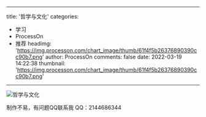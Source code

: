 
---
title: '哲学与文化'
categories: 
 - 学习
 - ProcessOn
 - 推荐
headimg: 'https://img.processon.com/chart_image/thumb/61f4f5b26376890390cc90b7.png'
author: ProcessOn
comments: false
date: 2022-03-19 14:22:38
thumbnail: 'https://img.processon.com/chart_image/thumb/61f4f5b26376890390cc90b7.png'
---

<div>   
<img class="thumb" alt="哲学与文化" src="https://img.processon.com/chart_image/thumb/61f4f5b26376890390cc90b7.png" referrerpolicy="no-referrer">
<p>制作不易，有问题QQ联系我
QQ：2144686344</p>  
</div>
            